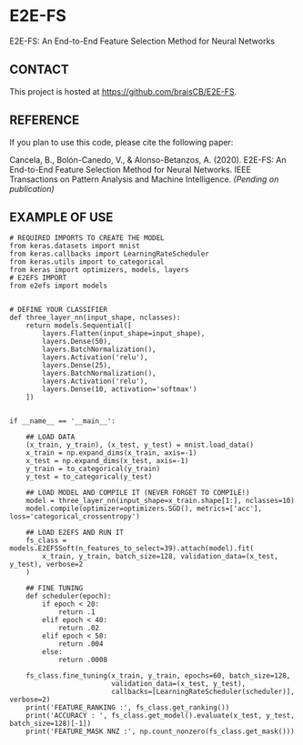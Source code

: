 # E2E-FS
E2E-FS: An End-to-End Feature Selection Method for Neural Networks

## CONTACT

This project is hosted at https://github.com/braisCB/E2E-FS. 

## REFERENCE

If you plan to use this code, please cite the following paper:

Cancela, B., Bolón-Canedo, V., & Alonso-Betanzos, A. (2020). 
E2E-FS: An End-to-End Feature Selection Method for Neural Networks. 
IEEE Transactions on Pattern Analysis and Machine Intelligence. *(Pending on publication)*

## EXAMPLE OF USE
    # REQUIRED IMPORTS TO CREATE THE MODEL
    from keras.datasets import mnist
    from keras.callbacks import LearningRateScheduler
    from keras.utils import to_categorical
    from keras import optimizers, models, layers
    # E2EFS IMPORT
    from e2efs import models


    # DEFINE YOUR CLASSIFIER
    def three_layer_nn(input_shape, nclasses):
        return models.Sequential([
            layers.Flatten(input_shape=input_shape),
            layers.Dense(50),
            layers.BatchNormalization(),
            layers.Activation('relu'),
            layers.Dense(25),
            layers.BatchNormalization(),
            layers.Activation('relu'),
            layers.Dense(10, activation='softmax')
        ])
    
    
    if __name__ == '__main__':
    
        ## LOAD DATA
        (x_train, y_train), (x_test, y_test) = mnist.load_data()
        x_train = np.expand_dims(x_train, axis=-1)
        x_test = np.expand_dims(x_test, axis=-1)
        y_train = to_categorical(y_train)
        y_test = to_categorical(y_test)
    
        ## LOAD MODEL AND COMPILE IT (NEVER FORGET TO COMPILE!)
        model = three_layer_nn(input_shape=x_train.shape[1:], nclasses=10)
        model.compile(optimizer=optimizers.SGD(), metrics=['acc'], loss='categorical_crossentropy')
    
        ## LOAD E2EFS AND RUN IT
        fs_class = models.E2EFSSoft(n_features_to_select=39).attach(model).fit(
            x_train, y_train, batch_size=128, validation_data=(x_test, y_test), verbose=2
        )
    
        ## FINE TUNING
        def scheduler(epoch):
            if epoch < 20:
                return .1
            elif epoch < 40:
                return .02
            elif epoch < 50:
                return .004
            else:
                return .0008
    
        fs_class.fine_tuning(x_train, y_train, epochs=60, batch_size=128, 
                             validation_data=(x_test, y_test),
                             callbacks=[LearningRateScheduler(scheduler)], verbose=2)
        print('FEATURE_RANKING :', fs_class.get_ranking())
        print('ACCURACY : ', fs_class.get_model().evaluate(x_test, y_test, batch_size=128)[-1])
        print('FEATURE_MASK NNZ :', np.count_nonzero(fs_class.get_mask()))
